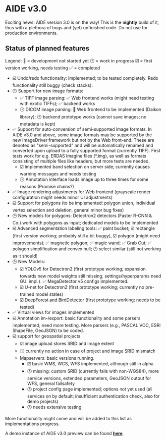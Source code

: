 # AIDE v3.0

Exciting news: AIDE version 3.0 is on the way! This is the **nightly** build of it, thus with a plethora of bugs and (yet) unfinished code. Do not use for production environments.


## Status of planned features

Legend:
:red_circle: = development not started yet
:clock3: = work in progress
:ballot_box_with_check: = first version working, needs testing
:white_check_mark: = completed


* :ballot_box_with_check: Undo/redo functionality: implemented; to be tested completely. Redo functionality still buggy (check stacks).
* :clock3: Support for new image formats:
  * :white_check_mark: TIFF image parsing: :white_check_mark: Web frontend works (might need testing with exotic TIFFs); :white_check_mark: backend works
  * :clock3: DICOM image parsing: :red_circle: Web frontend to be implemented (Daikon library); :clock3: backend prototype works (cannot save images; no metadata is kept)
* :white_check_mark: Support for auto-conversion of semi-supported image formats. In AIDE v3.0 and above, some image formats may be supported by the new ImageDriver framework but not by the Web front-end. These are denoted as "semi-supported" and will be automatically renamed and converted upon upload to a fully supported format (currently TIFF). First tests work for e.g. ERDAS Imagine files (*.img), as well as formats consisting of multiple files like headers, but more tests are needed.
  * :ballot_box_with_check: Implemented band selection on server side; currently causes warning messages and needs testing
  * :clock3: Annotation interface loads image up to three times for some reasons (Promise chains?)
* :white_check_mark: Image rendering adjustments for Web frontend (grayscale render configuration might needs minor UI adjustments)
* :ballot_box_with_check: Support for polygons (to be implemented: polygon union, individual vertex selection and deletion, general minor bug fixes)
* :clock3: New models for polygons: Detectron2 detectors (Faster R-CNN & Co.) work with polygons as input; dedicated models to be implemented
* :ballot_box_with_check: Advanced segmentation labeling tools: :white_check_mark: paint bucket; :ballot_box_with_check: rectangle (first version working; probably still a bit buggy), :ballot_box_with_check: polygon (might need improvements); :white_check_mark: magnetic polygon; :white_check_mark: magic wand; :white_check_mark: Grab Cut; :white_check_mark: polygon simplification and convex hull; :clock3: select similar (still not working as it should)
* :clock3: New Models:
  * :ballot_box_with_check: YOLOv5 for Detectron2 (first prototype working; expansion towards new model weights still missing; settings/hyperparams need GUI impl.). :white_check_mark: MegaDetector v5 configs implemented.
  * :ballot_box_with_check: U-net for Detectron2 (first prototype working; currently no pre-trained model states)
  * :ballot_box_with_check: [DeepForest and BirdDetector](https://github.com/weecology/DeepForest) (first prototype working; needs to be tested)
* :white_check_mark: Virtual views for images implemented
* :ballot_box_with_check: Annotation im-/export: basic functionality and some parsers implemented; need more testing. More parsers (e.g., PASCAL VOC, ESRI ShapeFile, GeoJSON) to be coded.
* :ballot_box_with_check: support for geospatial projects
  * :ballot_box_with_check: image upload stores SRID and image extent
  * :clock3: currently no action in case of project and image SRID mismatch
  * Mapservers: basic versions running.
    * :ballot_box_with_check: basic WMS, WCS, WFS implemented, although still in alpha
    * :clock3: missing: custom SRID (currently fails with non-WGS84), more service versions, extended parameters, GeoJSON output for WFS, general failsafety
    * :clock3: project config page implemented; options not yet used (all services on by default; insufficient authentication check, also for demo projects)
    * :clock3: needs extensive testing



More functionality might come and will be added to this list as implementations progress.

A demo instance of AIDE v3.0 preview can be found **[here](http://aidedemo.westeurope.cloudapp.azure.com:8088/)**.
